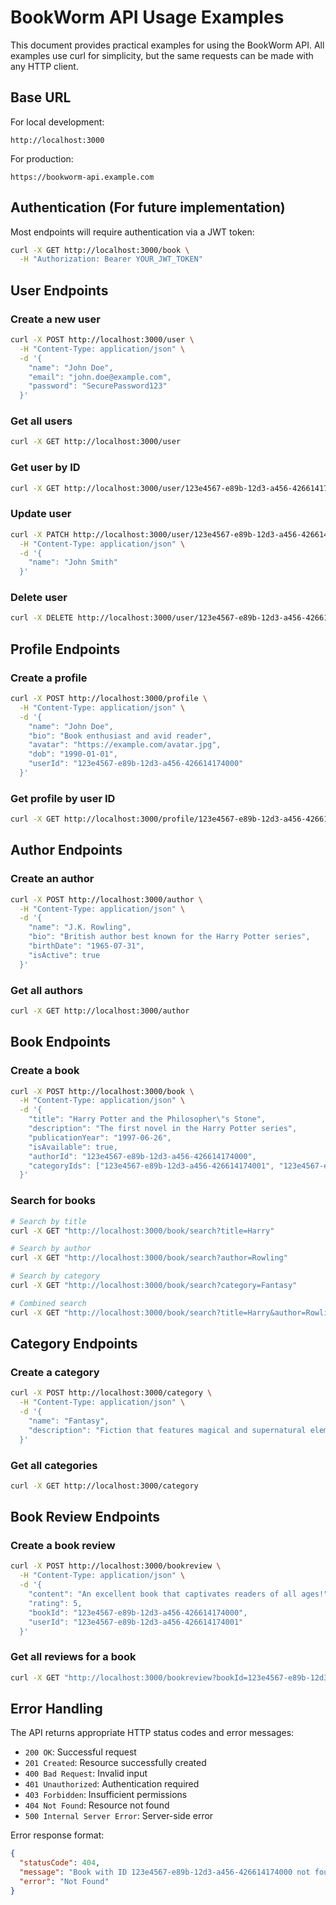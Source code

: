 # BookWorm API Usage Examples

This document provides practical examples for using the BookWorm API. All examples use curl for simplicity, but the same requests can be made with any HTTP client.

## Base URL

For local development:

```
http://localhost:3000
```

For production:

```
https://bookworm-api.example.com
```

## Authentication (For future implementation)

Most endpoints will require authentication via a JWT token:

```bash
curl -X GET http://localhost:3000/book \
  -H "Authorization: Bearer YOUR_JWT_TOKEN"
```

## User Endpoints

### Create a new user

```bash
curl -X POST http://localhost:3000/user \
  -H "Content-Type: application/json" \
  -d '{
    "name": "John Doe",
    "email": "john.doe@example.com",
    "password": "SecurePassword123"
  }'
```

### Get all users

```bash
curl -X GET http://localhost:3000/user
```

### Get user by ID

```bash
curl -X GET http://localhost:3000/user/123e4567-e89b-12d3-a456-426614174000
```

### Update user

```bash
curl -X PATCH http://localhost:3000/user/123e4567-e89b-12d3-a456-426614174000 \
  -H "Content-Type: application/json" \
  -d '{
    "name": "John Smith"
  }'
```

### Delete user

```bash
curl -X DELETE http://localhost:3000/user/123e4567-e89b-12d3-a456-426614174000
```

## Profile Endpoints

### Create a profile

```bash
curl -X POST http://localhost:3000/profile \
  -H "Content-Type: application/json" \
  -d '{
    "name": "John Doe",
    "bio": "Book enthusiast and avid reader",
    "avatar": "https://example.com/avatar.jpg",
    "dob": "1990-01-01",
    "userId": "123e4567-e89b-12d3-a456-426614174000"
  }'
```

### Get profile by user ID

```bash
curl -X GET http://localhost:3000/profile/123e4567-e89b-12d3-a456-426614174000
```

## Author Endpoints

### Create an author

```bash
curl -X POST http://localhost:3000/author \
  -H "Content-Type: application/json" \
  -d '{
    "name": "J.K. Rowling",
    "bio": "British author best known for the Harry Potter series",
    "birthDate": "1965-07-31",
    "isActive": true
  }'
```

### Get all authors

```bash
curl -X GET http://localhost:3000/author
```

## Book Endpoints

### Create a book

```bash
curl -X POST http://localhost:3000/book \
  -H "Content-Type: application/json" \
  -d '{
    "title": "Harry Potter and the Philosopher\"s Stone",
    "description": "The first novel in the Harry Potter series",
    "publicationYear": "1997-06-26",
    "isAvailable": true,
    "authorId": "123e4567-e89b-12d3-a456-426614174000",
    "categoryIds": ["123e4567-e89b-12d3-a456-426614174001", "123e4567-e89b-12d3-a456-426614174002"]
  }'
```

### Search for books

```bash
# Search by title
curl -X GET "http://localhost:3000/book/search?title=Harry"

# Search by author
curl -X GET "http://localhost:3000/book/search?author=Rowling"

# Search by category
curl -X GET "http://localhost:3000/book/search?category=Fantasy"

# Combined search
curl -X GET "http://localhost:3000/book/search?title=Harry&author=Rowling&category=Fantasy"
```

## Category Endpoints

### Create a category

```bash
curl -X POST http://localhost:3000/category \
  -H "Content-Type: application/json" \
  -d '{
    "name": "Fantasy",
    "description": "Fiction that features magical and supernatural elements"
  }'
```

### Get all categories

```bash
curl -X GET http://localhost:3000/category
```

## Book Review Endpoints

### Create a book review

```bash
curl -X POST http://localhost:3000/bookreview \
  -H "Content-Type: application/json" \
  -d '{
    "content": "An excellent book that captivates readers of all ages!",
    "rating": 5,
    "bookId": "123e4567-e89b-12d3-a456-426614174000",
    "userId": "123e4567-e89b-12d3-a456-426614174001"
  }'
```

### Get all reviews for a book

```bash
curl -X GET "http://localhost:3000/bookreview?bookId=123e4567-e89b-12d3-a456-426614174000"
```

## Error Handling

The API returns appropriate HTTP status codes and error messages:

- `200 OK`: Successful request
- `201 Created`: Resource successfully created
- `400 Bad Request`: Invalid input
- `401 Unauthorized`: Authentication required
- `403 Forbidden`: Insufficient permissions
- `404 Not Found`: Resource not found
- `500 Internal Server Error`: Server-side error

Error response format:

```json
{
  "statusCode": 404,
  "message": "Book with ID 123e4567-e89b-12d3-a456-426614174000 not found",
  "error": "Not Found"
}
```

